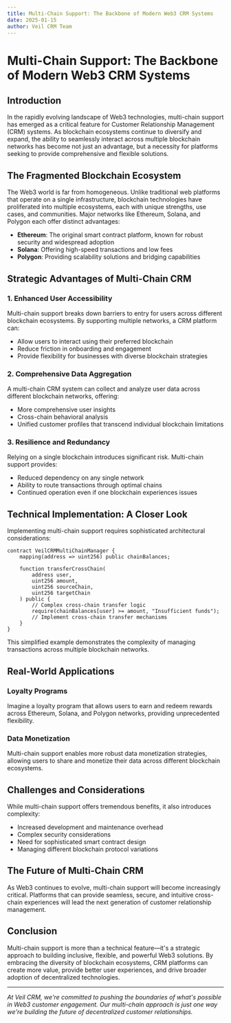 ```yaml
---
title: Multi-Chain Support: The Backbone of Modern Web3 CRM Systems
date: 2025-01-15
author: Veil CRM Team
---
```


# Multi-Chain Support: The Backbone of Modern Web3 CRM Systems

## Introduction

In the rapidly evolving landscape of Web3 technologies, multi-chain support has emerged as a critical feature for Customer Relationship Management (CRM) systems. As blockchain ecosystems continue to diversify and expand, the ability to seamlessly interact across multiple blockchain networks has become not just an advantage, but a necessity for platforms seeking to provide comprehensive and flexible solutions.

## The Fragmented Blockchain Ecosystem

The Web3 world is far from homogeneous. Unlike traditional web platforms that operate on a single infrastructure, blockchain technologies have proliferated into multiple ecosystems, each with unique strengths, use cases, and communities. Major networks like Ethereum, Solana, and Polygon each offer distinct advantages:

- **Ethereum**: The original smart contract platform, known for robust security and widespread adoption
- **Solana**: Offering high-speed transactions and low fees
- **Polygon**: Providing scalability solutions and bridging capabilities

## Strategic Advantages of Multi-Chain CRM

### 1. Enhanced User Accessibility

Multi-chain support breaks down barriers to entry for users across different blockchain ecosystems. By supporting multiple networks, a CRM platform can:

- Allow users to interact using their preferred blockchain
- Reduce friction in onboarding and engagement
- Provide flexibility for businesses with diverse blockchain strategies

### 2. Comprehensive Data Aggregation

A multi-chain CRM system can collect and analyze user data across different blockchain networks, offering:

- More comprehensive user insights
- Cross-chain behavioral analysis
- Unified customer profiles that transcend individual blockchain limitations

### 3. Resilience and Redundancy

Relying on a single blockchain introduces significant risk. Multi-chain support provides:

- Reduced dependency on any single network
- Ability to route transactions through optimal chains
- Continued operation even if one blockchain experiences issues

## Technical Implementation: A Closer Look

Implementing multi-chain support requires sophisticated architectural considerations:

```solidity
contract VeilCRMMultiChainManager {
    mapping(address => uint256) public chainBalances;
    
    function transferCrossChain(
        address user, 
        uint256 amount, 
        uint256 sourceChain, 
        uint256 targetChain
    ) public {
        // Complex cross-chain transfer logic
        require(chainBalances[user] >= amount, "Insufficient funds");
        // Implement cross-chain transfer mechanisms
    }
}
```

This simplified example demonstrates the complexity of managing transactions across multiple blockchain networks.

## Real-World Applications

### Loyalty Programs
Imagine a loyalty program that allows users to earn and redeem rewards across Ethereum, Solana, and Polygon networks, providing unprecedented flexibility.

### Data Monetization
Multi-chain support enables more robust data monetization strategies, allowing users to share and monetize their data across different blockchain ecosystems.

## Challenges and Considerations

While multi-chain support offers tremendous benefits, it also introduces complexity:

- Increased development and maintenance overhead
- Complex security considerations
- Need for sophisticated smart contract design
- Managing different blockchain protocol variations

## The Future of Multi-Chain CRM

As Web3 continues to evolve, multi-chain support will become increasingly critical. Platforms that can provide seamless, secure, and intuitive cross-chain experiences will lead the next generation of customer relationship management.

## Conclusion

Multi-chain support is more than a technical feature—it's a strategic approach to building inclusive, flexible, and powerful Web3 solutions. By embracing the diversity of blockchain ecosystems, CRM platforms can create more value, provide better user experiences, and drive broader adoption of decentralized technologies.

---

*At Veil CRM, we're committed to pushing the boundaries of what's possible in Web3 customer engagement. Our multi-chain approach is just one way we're building the future of decentralized customer relationships.*
